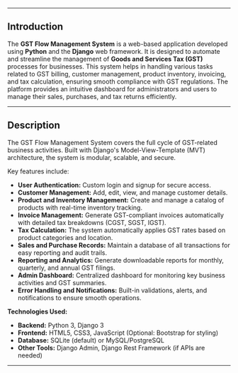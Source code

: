 

---

## Introduction

The **GST Flow Management System** is a web-based application developed using **Python** and the **Django** web framework. It is designed to automate and streamline the management of **Goods and Services Tax (GST)** processes for businesses. This system helps in handling various tasks related to GST billing, customer management, product inventory, invoicing, and tax calculation, ensuring smooth compliance with GST regulations. The platform provides an intuitive dashboard for administrators and users to manage their sales, purchases, and tax returns efficiently.

---

## Description

The GST Flow Management System covers the full cycle of GST-related business activities. Built with Django's Model-View-Template (MVT) architecture, the system is modular, scalable, and secure. 

Key features include:

- **User Authentication:** Custom login and signup for secure access.
- **Customer Management:** Add, edit, view, and manage customer details.
- **Product and Inventory Management:** Create and manage a catalog of products with real-time inventory tracking.
- **Invoice Management:** Generate GST-compliant invoices automatically with detailed tax breakdowns (CGST, SGST, IGST).
- **Tax Calculation:** The system automatically applies GST rates based on product categories and location.
- **Sales and Purchase Records:** Maintain a database of all transactions for easy reporting and audit trails.
- **Reporting and Analytics:** Generate downloadable reports for monthly, quarterly, and annual GST filings.
- **Admin Dashboard:** Centralized dashboard for monitoring key business activities and GST summaries.
- **Error Handling and Notifications:** Built-in validations, alerts, and notifications to ensure smooth operations.

**Technologies Used:**
- **Backend:** Python 3, Django 3
- **Frontend:** HTML5, CSS3, JavaScript (Optional: Bootstrap for styling)
- **Database:** SQLite (default) or MySQL/PostgreSQL
- **Other Tools:** Django Admin, Django Rest Framework (if APIs are needed)

---
